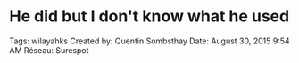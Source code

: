 # He did but I don't know what he used

Tags: wilayahks
Created by: Quentin Sombsthay
Date: August 30, 2015 9:54 AM
Réseau: Surespot